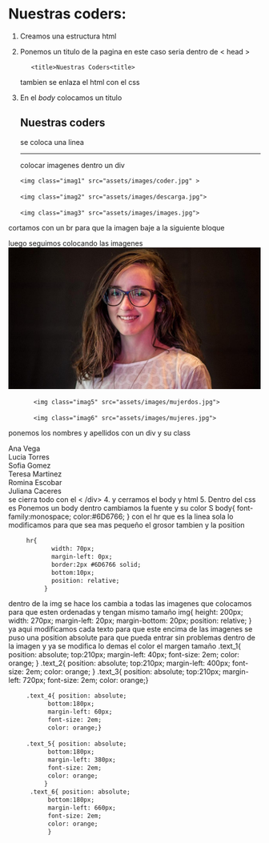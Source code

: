 # Nuestras coders:
 1. Creamos una estructura html
 2. Ponemos un titulo de la pagina en este caso seria dentro de < head >

           <title>Nuestras Coders<title>

    tambien se enlaza el html con el css
         <link rel="stylesheet" href="css/main.css">
 3. En el *body* colocamos un titulo
           <h2>Nuestras coders</h2>
    se coloca una linea
               <hr>
      colocar imagenes dentro un div
             <div class="coder">

        <img class="imag1" src="assets/images/coder.jpg" >

        <img class="imag2" src="assets/images/descarga.jpg">

        <img class="imag3" src="assets/images/images.jpg">
cortamos con un br para que la imagen baje a la siguiente bloque
          <br>

  luego seguimos colocando las imagenes                         
          <img class="imag4" src="assets/images/mujer.jpg">

           <img class="imag5" src="assets/images/mujerdos.jpg">

           <img class="imag6" src="assets/images/mujeres.jpg">

  ponemos los nombres y apellidos con un div y su class
            <div class="text_1">Ana Vega</div>
            <div class="text_2">Lucia Torres </div>
            <div class="text_3">Sofia Gomez </div>
            <div class="text_4">Teresa Martinez </div>
            <div class="text_5">Romina Escobar </div>
            <div class="text_6">Juliana Caceres </div>
se cierra todo con el  < /div>
 4. y cerramos el body y html
 5. Dentro del css es
 Ponemos  un body dentro cambiamos la fuente y su color S
        body{  font-family:monospace;
               color:#6D6766; }
  con el hr que es la linea sola lo modificamos para que sea mas pequeño el grosor tambien y la position

         hr{
                width: 70px;
                margin-left: 0px;
                border:2px #6D6766 solid;
                bottom:10px;
                position: relative;
              }
 dentro de la img se hace los cambia a todas las imagenes que colocamos para que esten ordenadas y tengan mismo tamaño
           img{  height: 200px;
                 width: 270px;
                 margin-left: 20px;
                 margin-bottom: 20px;
                 position: relative;
                }
ya aqui modificamos cada texto para que este encima de las imagenes se puso una position absolute para que pueda entrar sin problemas dentro de la imagen y ya se modifica lo demas el color el margen tamaño
          .text_1{
                 position: absolute;
                 top:210px;
                 margin-left: 40px;
                 font-size: 2em;
                 color: orange;
          }
         .text_2{
                position: absolute;
                top:210px;
                margin-left: 400px;
                font-size: 2em;
                color: orange;
                }
         .text_3{
               position: absolute;
               top:210px;
               margin-left: 720px;
               font-size: 2em;
               color: orange;}

         .text_4{ position: absolute;
               bottom:180px;
               margin-left: 60px;
               font-size: 2em;
               color: orange;}

         .text_5{ position: absolute;
               bottom:180px;
               margin-left: 380px;
               font-size: 2em;
               color: orange;
              }
          .text_6{ position: absolute;
               bottom:180px;
               margin-left: 660px;
               font-size: 2em;
               color: orange;
               }
